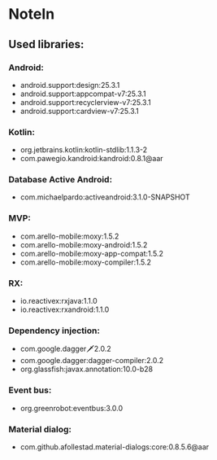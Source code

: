 # NoteIn

## Used libraries:

### Android:
* android.support:design:25.3.1
* android.support:appcompat-v7:25.3.1
* android.support:recyclerview-v7:25.3.1
* android.support:cardview-v7:25.3.1

### Kotlin:
* org.jetbrains.kotlin:kotlin-stdlib:1.1.3-2
* com.pawegio.kandroid:kandroid:0.8.1@aar

### Database Active Android:
* com.michaelpardo:activeandroid:3.1.0-SNAPSHOT

### MVP:
* com.arello-mobile:moxy:1.5.2
* com.arello-mobile:moxy-android:1.5.2
* com.arello-mobile:moxy-app-compat:1.5.2
* com.arello-mobile:moxy-compiler:1.5.2

### RX:
* io.reactivex:rxjava:1.1.0
* io.reactivex:rxandroid:1.1.0

### Dependency injection:    
* com.google.dagger:dagger:2.0.2
* com.google.dagger:dagger-compiler:2.0.2
* org.glassfish:javax.annotation:10.0-b28

### Event bus:
* org.greenrobot:eventbus:3.0.0

### Material dialog:
* com.github.afollestad.material-dialogs:core:0.8.5.6@aar

